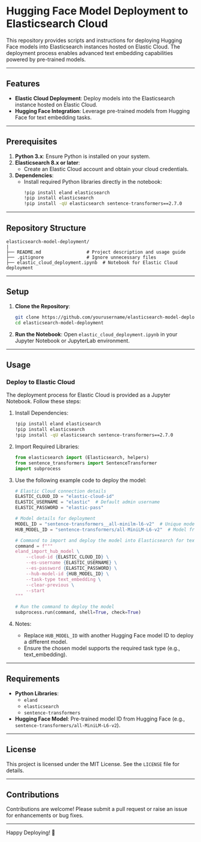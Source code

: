 # Hugging Face Model Deployment to Elasticsearch Cloud

This repository provides scripts and instructions for deploying Hugging Face models into Elasticsearch instances hosted on Elastic Cloud. The deployment process enables advanced text embedding capabilities powered by pre-trained models.

---

## Features

- **Elastic Cloud Deployment**: Deploy models into the Elasticsearch instance hosted on Elastic Cloud.
- **Hugging Face Integration**: Leverage pre-trained models from Hugging Face for text embedding tasks.

---

## Prerequisites

1. **Python 3.x**: Ensure Python is installed on your system.
2. **Elasticsearch 8.x or later**:
   - Create an Elastic Cloud account and obtain your cloud credentials.
3. **Dependencies**:
   - Install required Python libraries directly in the notebook:
     ```bash
     !pip install eland elasticsearch
     !pip install elasticsearch
     !pip install -qU elasticsearch sentence-transformers==2.7.0
     ```

---

## Repository Structure

```plaintext
elasticsearch-model-deployment/
|
├── README.md                 # Project description and usage guide
├── .gitignore                # Ignore unnecessary files
├── elastic_cloud_deployment.ipynb  # Notebook for Elastic Cloud deployment
```

---

## Setup

1. **Clone the Repository**:
   ```bash
   git clone https://github.com/yourusername/elasticsearch-model-deployment.git
   cd elasticsearch-model-deployment
   ```

2. **Run the Notebook**:
   Open `elastic_cloud_deployment.ipynb` in your Jupyter Notebook or JupyterLab environment.

---

## Usage

### Deploy to Elastic Cloud

The deployment process for Elastic Cloud is provided as a Jupyter Notebook. Follow these steps:

1. Install Dependencies:
   ```bash
   !pip install eland elasticsearch
   !pip install elasticsearch
   !pip install -qU elasticsearch sentence-transformers==2.7.0
   ```

2. Import Required Libraries:
   ```python
   from elasticsearch import (Elasticsearch, helpers)
   from sentence_transformers import SentenceTransformer
   import subprocess
   ```

3. Use the following example code to deploy the model:
   ```python
   # Elastic Cloud connection details
   ELASTIC_CLOUD_ID = "elastic-cloud-id"
   ELASTIC_USERNAME = "elastic"  # Default admin username
   ELASTIC_PASSWORD = "elastic-pass"

   # Model details for deployment
   MODEL_ID = "sentence-transformers__all-minilm-l6-v2"  # Unique model ID in Elasticsearch
   HUB_MODEL_ID = "sentence-transformers/all-MiniLM-L6-v2"  # Model from Hugging Face Hub

   # Command to import and deploy the model into Elasticsearch for text embedding tasks
   command = f"""
   eland_import_hub_model \
       --cloud-id {ELASTIC_CLOUD_ID} \
       --es-username {ELASTIC_USERNAME} \
       --es-password {ELASTIC_PASSWORD} \
       --hub-model-id {HUB_MODEL_ID} \
       --task-type text_embedding \
       --clear-previous \
       --start
   """

   # Run the command to deploy the model
   subprocess.run(command, shell=True, check=True)
   ```

4. Notes:
   - Replace `HUB_MODEL_ID` with another Hugging Face model ID to deploy a different model.
   - Ensure the chosen model supports the required task type (e.g., text_embedding).

---

## Requirements

- **Python Libraries**:
  - `eland`
  - `elasticsearch`
  - `sentence-transformers`
- **Hugging Face Model**: Pre-trained model ID from Hugging Face (e.g., `sentence-transformers/all-MiniLM-L6-v2`).

---

## License

This project is licensed under the MIT License. See the `LICENSE` file for details.

---

## Contributions

Contributions are welcome! Please submit a pull request or raise an issue for enhancements or bug fixes.

---

Happy Deploying! 🚀

